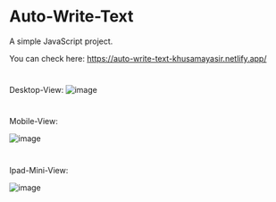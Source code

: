 # Auto-Write-Text
A simple JavaScript project.

You can check here: https://auto-write-text-khusamayasir.netlify.app/

#
Desktop-View:
![image](https://user-images.githubusercontent.com/66178232/159823776-76d7b822-ffa9-488b-a081-0f922131e5e9.png)

#
Mobile-View:

![image](https://user-images.githubusercontent.com/66178232/159823668-3c729e75-458a-4746-8424-d71af32699c1.png)

#
Ipad-Mini-View:

![image](https://user-images.githubusercontent.com/66178232/159823533-dec41a4f-fd26-433a-8914-21cd7949e96a.png)
